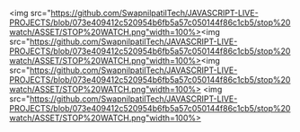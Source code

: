 <img src="https://github.com/SwapnilpatilTech/JAVASCRIPT-LIVE-PROJECTS/blob/073e409412c520954b6fb5a57c050144f86c1cb5/stop%20watch/ASSET/STOP%20WATCH.png"width=100%><img src="https://github.com/SwapnilpatilTech/JAVASCRIPT-LIVE-PROJECTS/blob/073e409412c520954b6fb5a57c050144f86c1cb5/stop%20watch/ASSET/STOP%20WATCH.png"width=100%><img src="https://github.com/SwapnilpatilTech/JAVASCRIPT-LIVE-PROJECTS/blob/073e409412c520954b6fb5a57c050144f86c1cb5/stop%20watch/ASSET/STOP%20WATCH.png"width=100%>
<img src="https://github.com/SwapnilpatilTech/JAVASCRIPT-LIVE-PROJECTS/blob/073e409412c520954b6fb5a57c050144f86c1cb5/stop%20watch/ASSET/STOP%20WATCH.png"width=100%>
